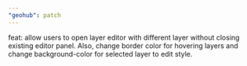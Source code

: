 ```yaml
---
"geohub": patch
---
```


feat: allow users to open layer editor with different layer without closing existing editor panel. Also, change border color for hovering layers and change background-color for selected layer to edit style.
